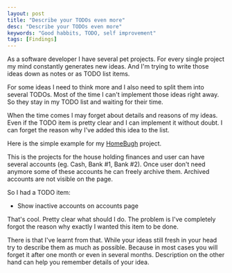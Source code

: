 ```yaml
---
layout: post
title: "Describe your TODOs even more"
desc: "Describe your TODOs even more"
keywords: "Good habbits, TODO, self improvement"
tags: [Findings]
---
```


As a software developer I have several pet projects.
For every single project my mind constantly generates new ideas. And I'm trying to write those ideas down as notes or as TODO list items.

For some ideas I need to think more and I also need to split them into several TODOs. Most of the time I can't implement those ideas right away. So they stay in my TODO list and waiting for their time.

When the time comes I may forget about details and reasons of my ideas. Even if the TODO item is pretty clear and I can implement it without doubt. I can forget the reason why I've added this idea to the list.

Here is the simple example for my [HomeBugh](http://homebugh.info/) project.

This is the projects for the house holding finances and user can have several accounts (eg. Cash, Bank #1, Bank #2). Once user don't need anymore some of these accounts he can freely archive them. Archived accounts are not visible on the page.

So I had a TODO item:

  * Show inactive accounts on accounts page

That's cool. Pretty clear what should I do. The problem is I've completely forgot the reason why exactly I wanted this item to be done.

There is that I've learnt from that. While your ideas still fresh in your head try to describe them as much as possible. Because in most cases you will forget it after one month or even in several months. Description on the other hand can help you remember details of your idea.


